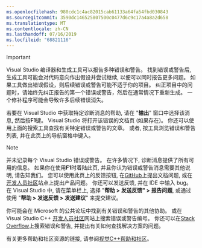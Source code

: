 ```yaml
---
ms.openlocfilehash: 980cdc1c4ac82015cab61133a64fa54fbd030843
ms.sourcegitcommit: 3590dc146525807500c0477d6c9c17a4a8a2d658
ms.translationtype: MT
ms.contentlocale: zh-CN
ms.lasthandoff: 07/16/2019
ms.locfileid: "68821116"
---
```

> [!IMPORTANT]
> Visual Studio 编译器和生成工具可以报告多种错误和警告。 找到错误或警告后, 生成工具可能会对代码意向作出假设并尝试继续, 以便可以同时报告更多问题。 如果工具做出错误假设，则后续错误或警告可能不适于你的项目。 纠正项目中的问题时，请始终先纠正报告的第一个错误或警告，然后在通常情况下重新生成。 一个修补程序可能会导致许多后续错误消失。

若要在 Visual Studio 中获取特定诊断消息的帮助, 请在 "**输出**" 窗口中选择该消息, 然后按**F1**键。 Visual Studio 将打开该错误的文档页 (如果存在)。 你还可以使用上面的搜索工具查找有关特定错误或警告的文章。 或者, 按工具浏览错误和警告列表, 并在此页上的导航窗格中键入。

> [!NOTE]
> 并未记录每个 Visual Studio 错误或警告。 在许多情况下, 诊断消息提供了所有可用的信息。 如果你在使用**F1**时着陆此页, 并且你认为错误或警告消息需要其他说明, 请告知我们。 您可以使用此页上的反馈按钮, 在[GitHub](https://github.com/MicrosoftDocs/cpp-docs/issues)上提出文档问题, 或在[开发人员社区](https://developercommunity.visualstudio.com/spaces/8/index.html)站点上提出产品问题。 你还可以发送反馈, 并在 IDE 中输入 bug。 在 Visual Studio 中, 请在菜单栏上, 选择 "**帮助 > 发送反馈" > 报告问题**, 或通过使用 "**帮助 > 发送反馈 > 发送建议**" 来提交建议。

你可能会在 Microsoft 的公共论坛中找到有关错误和警告的其他协助。 或在 Visual Studio C++ [开发人员社区](https://developercommunity.visualstudio.com/spaces/8/index.html)网站上搜索错误或警告编号。 你还可以在[Stack Overflow](https://stackoverflow.com/)上搜索错误和警告, 并提出有关如何查找解决方案的问题。

有关更多帮助和社区资源的链接, 请参阅[视觉C++帮助和社区](../../overview/visual-cpp-help-and-community.md)。